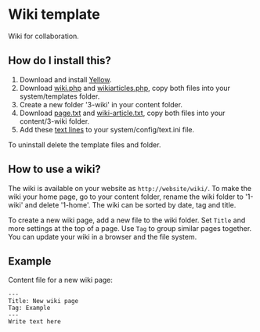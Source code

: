 Wiki template
=============
Wiki for collaboration.

How do I install this?
----------------------
1. Download and install [Yellow](https://github.com/markseu/yellowcms/).  
2. Download [wiki.php](wiki.php?raw=true) and [wikiarticles.php](wikiarticles.php?raw=true), copy both files into your system/templates folder.  
3. Create a new folder '3-wiki' in your content folder.
4. Download [page.txt](page.txt?raw=true) and [wiki-article.txt](wiki-article.txt?raw=true), copy both files into your content/3-wiki folder.
5. Add these [text lines](text.ini?raw=true) to your system/config/text.ini file.

To uninstall delete the template files and folder.

How to use a wiki?
------------------
The wiki is available on your website as `http://website/wiki/`. To make the wiki your home page, go to your content folder, rename the wiki folder to '1-wiki' and delete '1-home'. The wiki can be sorted by date, tag and title. 

To create a new wiki page, add a new file to the wiki folder. Set `Title` and more settings at the top of a page. Use `Tag` to group similar pages together. You can update your wiki in a browser and the file system.

Example
-------
Content file for a new wiki page:

    ---
    Title: New wiki page
    Tag: Example
    ---
    Write text here